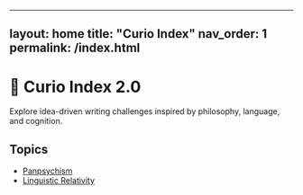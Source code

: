 
---
layout: home
title: "Curio Index"
nav_order: 1
permalink: /index.html
---

# 🧭 Curio Index 2.0

Explore idea-driven writing challenges inspired by philosophy, language, and cognition.

## Topics

- [Panpsychism](panpsychism)
- [Linguistic Relativity](sapir-whorf)
